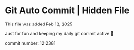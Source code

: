 # Git Auto Commit | Hidden File

This file was added Feb 12, 2025

Just for fun and keeping my daily git commit active 🤪

commit number: 1212381
